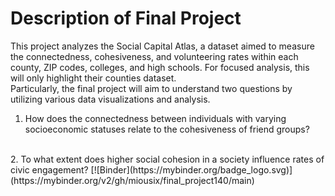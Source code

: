 # Description of Final Project
This project analyzes the Social Capital Atlas, a dataset aimed to measure the connectedness, cohesiveness, and volunteering rates within each county, ZIP codes, colleges, and high schools. For focused analysis, this will only highlight their counties dataset. 
<br>
Particularly, the final project will aim to understand two questions by utilizing various data visualizations and analysis.
<br>
1. How does the connectedness between individuals with varying socioeconomic statuses relate to the cohesiveness of friend groups?
<br>
2. To what extent does higher social cohesion in a society influence rates of civic engagement?
[![Binder](https://mybinder.org/badge_logo.svg)](https://mybinder.org/v2/gh/miousix/final_project140/main)